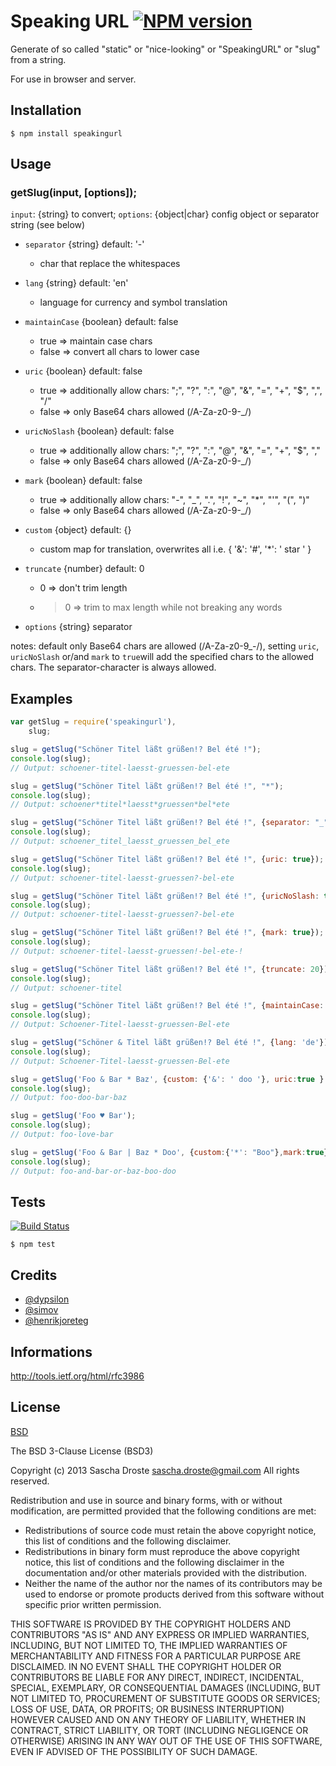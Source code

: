 # Speaking URL [![NPM version](https://badge.fury.io/js/speakingurl.png)](http://badge.fury.io/js/speakingurl)
Generate of so called "static" or "nice-looking" or "SpeakingURL" or "slug" from a string.

For use in browser and server.

## Installation
    $ npm install speakingurl

## Usage
### getSlug(input, [options]);
```input```: {string} to convert; ```options```: {object|char} config object or separator string (see below)

* ```separator``` {string} default: '-'    
    * char that replace the whitespaces
* ```lang``` {string} default: 'en'
    * language for currency and symbol translation 
* ```maintainCase``` {boolean} default: false
    * true => maintain case chars
    * false => convert all chars to lower case
* ```uric``` {boolean} default: false 
    * true => additionally allow chars: ";", "?", ":", "@", "&", "=", "+", "$", ",", "/"
    * false => only Base64 chars allowed (/A-Za-z0-9-_/)
* ```uricNoSlash``` {boolean} default: false 
    * true => additionally allow chars: ";", "?", ":", "@", "&", "=", "+", "$", ","
    * false => only Base64 chars allowed (/A-Za-z0-9-_/)
* ```mark``` {boolean} default: false 
    * true => additionally allow chars: "-", "_", ".", "!", "~", "*", "'", "(", ")"
    * false => only Base64 chars allowed (/A-Za-z0-9-_/)
* ```custom``` {object} default: {} 
    * custom map for translation, overwrites all i.e. { '&': '#', '*': ' star ' } 
* ```truncate``` {number} default: 0
    * 0 => don't trim length
    * >0 => trim to max length while not breaking any words 

* ```options``` {string} separator 

notes: default only Base64 chars are allowed (/A-Za-z0-9_-/), setting ```uric```, ```uricNoSlash``` or/and ```mark``` to ```true```will add the specified chars to the allowed chars. The separator-character is always allowed.

## Examples
```javascript
var getSlug = require('speakingurl'),
    slug;

slug = getSlug("Schöner Titel läßt grüßen!? Bel été !");
console.log(slug);
// Output: schoener-titel-laesst-gruessen-bel-ete

slug = getSlug("Schöner Titel läßt grüßen!? Bel été !", "*");
console.log(slug);
// Output: schoener*titel*laesst*gruessen*bel*ete

slug = getSlug("Schöner Titel läßt grüßen!? Bel été !", {separator: "_"});
console.log(slug);
// Output: schoener_titel_laesst_gruessen_bel_ete

slug = getSlug("Schöner Titel läßt grüßen!? Bel été !", {uric: true});
console.log(slug);
// Output: schoener-titel-laesst-gruessen?-bel-ete

slug = getSlug("Schöner Titel läßt grüßen!? Bel été !", {uricNoSlash: true});
console.log(slug);
// Output: schoener-titel-laesst-gruessen?-bel-ete

slug = getSlug("Schöner Titel läßt grüßen!? Bel été !", {mark: true});
console.log(slug);
// Output: schoener-titel-laesst-gruessen!-bel-ete-!

slug = getSlug("Schöner Titel läßt grüßen!? Bel été !", {truncate: 20});
console.log(slug);
// Output: schoener-titel

slug = getSlug("Schöner Titel läßt grüßen!? Bel été !", {maintainCase: true});
console.log(slug);
// Output: Schoener-Titel-laesst-gruessen-Bel-ete

slug = getSlug("Schöner & Titel läßt grüßen!? Bel été !", {lang: 'de'});
console.log(slug);
// Output: Schoener-Titel-laesst-gruessen-Bel-ete

slug = getSlug('Foo & Bar * Baz', {custom: {'&': ' doo '}, uric:true } );
console.log(slug);
// Output: foo-doo-bar-baz

slug = getSlug('Foo ♥ Bar');
console.log(slug);
// Output: foo-love-bar

slug = getSlug('Foo & Bar | Baz * Doo', {custom:{'*': "Boo"},mark:true});
console.log(slug);
// Output: foo-and-bar-or-baz-boo-doo


```

## Tests
[![Build Status](https://travis-ci.org/pid/speakingurl.png)](https://travis-ci.org/pid/speakingurl)
```shell
$ npm test
```

## Credits
- [@dypsilon](https://github.com/dypsilon/js-replace-diacritics)
- [@simov](https://github.com/simov/slugify)
- [@henrikjoreteg](https://github.com/henrikjoreteg/slugger)

## Informations
http://tools.ietf.org/html/rfc3986

## License
[BSD](https://raw.github.com/pid/speakingurl/master/LICENCE)

The BSD 3-Clause License (BSD3)

Copyright (c) 2013 Sascha Droste <sascha.droste@gmail.com>
All rights reserved.

Redistribution and use in source and binary forms, with or without modification, are permitted provided that the following conditions are met:

* Redistributions of source code must retain the above copyright notice, this list of conditions and the following disclaimer.
* Redistributions in binary form must reproduce the above copyright notice, this list of conditions and the following disclaimer in the documentation and/or other materials provided with the distribution.
* Neither the name of the author nor the names of its contributors may be used to endorse or promote products derived from this software without specific prior written permission.

THIS SOFTWARE IS PROVIDED BY THE COPYRIGHT HOLDERS AND CONTRIBUTORS "AS IS" AND ANY EXPRESS OR IMPLIED WARRANTIES, INCLUDING, BUT NOT LIMITED TO, THE IMPLIED WARRANTIES OF MERCHANTABILITY AND FITNESS FOR A PARTICULAR PURPOSE ARE DISCLAIMED. IN NO EVENT SHALL THE COPYRIGHT HOLDER OR CONTRIBUTORS BE LIABLE FOR ANY DIRECT, INDIRECT, INCIDENTAL, SPECIAL, EXEMPLARY, OR CONSEQUENTIAL DAMAGES (INCLUDING, BUT NOT LIMITED TO, PROCUREMENT OF SUBSTITUTE GOODS OR SERVICES; LOSS OF USE, DATA, OR PROFITS; OR BUSINESS INTERRUPTION) HOWEVER CAUSED AND ON ANY THEORY OF LIABILITY, WHETHER IN CONTRACT, STRICT LIABILITY, OR TORT (INCLUDING NEGLIGENCE OR OTHERWISE) ARISING IN ANY WAY OUT OF THE USE OF THIS SOFTWARE, EVEN IF ADVISED OF THE POSSIBILITY OF SUCH DAMAGE.
